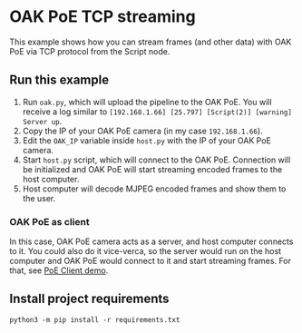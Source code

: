 # OAK PoE TCP streaming

This example shows how you can stream frames (and other data) with OAK PoE via TCP protocol from the Script node.

## Run this example

1. Run `oak.py`, which will upload the pipeline to the OAK PoE. You will receive a log similar to `[192.168.1.66] [25.797] [Script(2)] [warning] Server up`.
2. Copy the IP of your OAK PoE camera (in my case `192.168.1.66`).
3. Edit the `OAK_IP` variable inside `host.py` with the IP of your OAK PoE camera.
4. Start `host.py` script, which will connect to the OAK PoE. Connection will be initialized and OAK PoE will start streaming encoded frames to the host computer.
5. Host computer will decode MJPEG encoded frames and show them to the user.

### OAK PoE as client

In this case, OAK PoE camera acts as a server, and host computer connects to it. You could also do it vice-verca, so the server would run on the host computer and OAK PoE would connect to it and start streaming frames. For that, see [PoE Client demo](/poe-client).

## Install project requirements

```
python3 -m pip install -r requirements.txt
```
